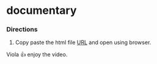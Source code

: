# documentary

### Directions
1. Copy paste the html file [URL](https://github.com/Redu15/documentary/blob/main/index.html) and open using browser.

Viola 👍 enjoy the video.

